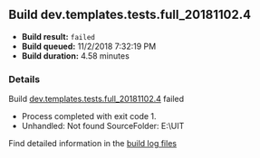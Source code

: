 ## Build dev.templates.tests.full_20181102.4
- **Build result:** `failed`
- **Build queued:** 11/2/2018 7:32:19 PM
- **Build duration:** 4.58 minutes
### Details
Build [dev.templates.tests.full_20181102.4](https://winappstudio.visualstudio.com/web/build.aspx?pcguid=a4ef43be-68ce-4195-a619-079b4d9834c2&builduri=vstfs%3a%2f%2f%2fBuild%2fBuild%2f26517) failed

+ Process completed with exit code 1.
+ Unhandled: Not found SourceFolder: E:\UIT

Find detailed information in the [build log files](https://uwpctdiags.blob.core.windows.net/buildlogs/dev.templates.tests.full_20181102.4_logs.zip)
